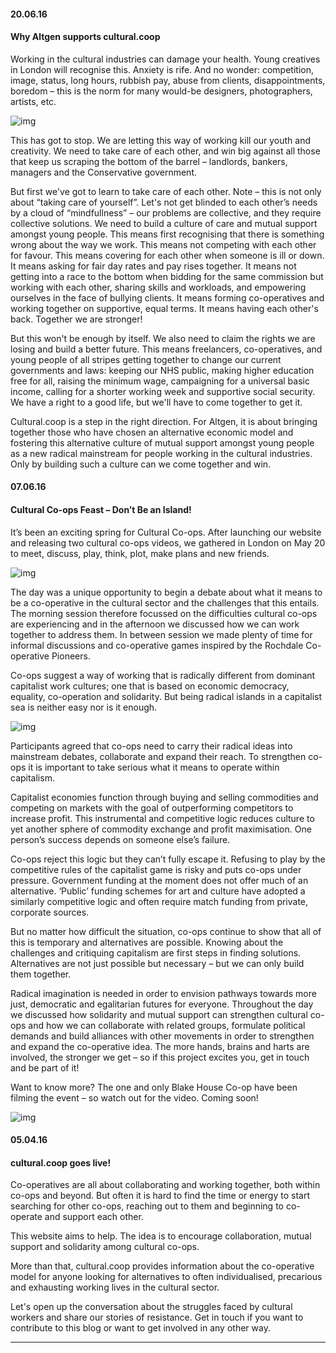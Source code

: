 <!--
1. You will need to upload the image somewhere. I have been upload images onto http://imgur.com.
2. Once it is uploaded, there are a few links imgur provide you to the image. 
3. Copy the 'Direct Link' one
4. Paste it like this into the post ![img](http://i.imgur.com/ZsGBONc.png)
-->

#### 20.06.16
#### Why Altgen supports cultural.coop

Working in the cultural industries can damage your health. Young creatives in London will recognise this. Anxiety is rife. And no wonder: competition, image, status, long hours, rubbish pay, abuse from clients, disappointments, boredom – this is the norm for many would-be designers, photographers, artists, etc.

![img](http://i.imgur.com/evy9R4r.jpg)

This has got to stop. We are letting this way of working kill our youth and creativity. We need to take care of each other, and win big against all those that keep us scraping the bottom of the barrel – landlords, bankers, managers and the Conservative government.

But first we've got to learn to take care of each other. Note – this is not only about “taking care of yourself”. Let's not get blinded to each other’s needs by a cloud of “mindfullness” – our problems are collective, and they require collective solutions. We need to build a culture of care and mutual support amongst young people. This means first recognising that there is something wrong about the way we work. This means not competing with each other for favour. This means covering for each other when someone is ill or down. It means asking for fair day rates and pay rises together. It means not getting into a race to the bottom when bidding for the same commission but working with each other, sharing skills and workloads, and empowering ourselves in the face of bullying clients. It means forming co-operatives and working together on supportive, equal terms. It means having each other's back. Together we are stronger!

But this won't be enough by itself. We also need to claim the rights we are losing and build a better future. This means freelancers, co-operatives, and young people of all stripes getting together to change our current governments and laws: keeping our NHS public, making higher education free for all, raising the minimum wage, campaigning for a universal basic income, calling for a shorter working week and supportive social security. We have a right to a good life, but we'll have to come together to get it.

Cultural.coop is a step in the right direction. For Altgen, it is about bringing together those who have chosen an alternative economic model and fostering this alternative culture of mutual support amongst young people as a new radical mainstream for people working in the cultural industries. Only by building such a culture can we come together and win.


#### 07.06.16
#### Cultural Co-ops Feast – Don’t Be an Island!

It’s been an exciting spring for Cultural Co-ops. After launching our website and releasing two cultural co-ops videos, we gathered in London on May 20 to meet, discuss, play, think, plot, make plans and new friends. 

![img](http://i.imgur.com/r43upr5.jpg)

The day was a unique opportunity to begin a debate about what it means to be a co-operative in the cultural sector and the challenges that this entails. The morning session therefore focussed on the difficulties cultural co-ops are experiencing and in the afternoon we discussed how we can work together to address them. In between session we made plenty of time for informal discussions and co-operative games inspired by the Rochdale Co-operative Pioneers.

Co-ops suggest a way of working that is radically different from dominant capitalist work cultures; one that is based on economic democracy, equality, co-operation and solidarity. But being radical islands in a capitalist sea is neither easy nor is it enough. 

![img](http://i.imgur.com/vLvB8mn.jpg)

Participants agreed that co-ops need to carry their radical ideas into mainstream debates, collaborate and expand their reach. To strengthen co-ops it is important to take serious what it means to operate within capitalism. 

Capitalist economies function through buying and selling commodities and competing on markets with the goal of outperforming competitors to increase profit. This instrumental and competitive logic reduces culture to yet another sphere of commodity exchange and profit maximisation. One person’s success depends on someone else’s failure. 

Co-ops reject this logic but they can’t fully escape it. Refusing to play by the competitive rules of the capitalist game is risky and puts co-ops under pressure. Government funding at the moment does not offer much of an alternative. ‘Public’ funding schemes for art and culture have adopted a similarly competitive logic and often require match funding from private, corporate sources. 

But no matter how difficult the situation, co-ops continue to show that all of this is temporary and alternatives are possible. Knowing about the challenges and critiquing capitalism are first steps in finding solutions. Alternatives are not just possible but necessary – but we can only build them together.

Radical imagination is needed in order to envision pathways towards more just, democratic and egalitarian futures for everyone. Throughout the day we discussed how solidarity and mutual support can strengthen cultural co-ops and how we can collaborate with related groups, formulate political demands and build alliances with other movements in order to strengthen and expand the co-operative idea. The more hands, brains and harts are involved, the stronger we get – so if this project excites you, get in touch and be part of it!

Want to know more? The one and only Blake House Co-op have been filming the event – so watch out for the video. Coming soon!

![img](http://i.imgur.com/iS6GAvh.jpg)

#### 05.04.16
#### cultural.coop goes live!

Co-operatives are all about collaborating and working together, both within co-ops and beyond. But often it is hard to find the time or energy to start searching for other co-ops, reaching out to them and beginning to co-operate and support each other.

This website aims to help. The idea is to encourage collaboration, mutual support and solidarity among cultural co-ops. 

More than that, cultural.coop provides information about the co-operative model for anyone looking for alternatives to often individualised, precarious and exhausting working lives in the cultural sector.

Let's open up the conversation about the struggles faced by cultural workers and share our stories of resistance. Get in touch if you want to contribute to this blog or want to get involved in any other way. 

---
